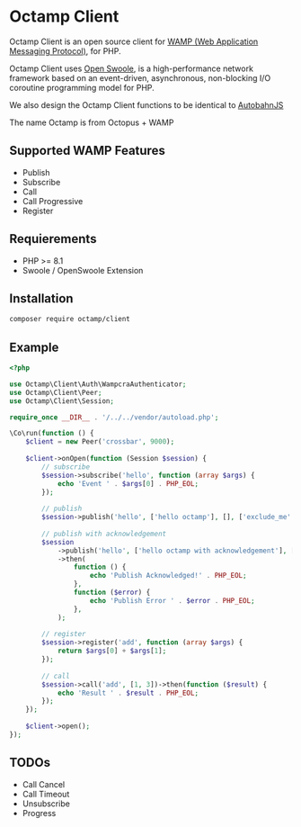 # Octamp Client
Octamp Client is an open source client for [WAMP (Web Application Messaging Protocol)](https://wamp-proto.org/), for PHP.

Octamp Client uses [Open Swoole](https://openswoole.com/docs), is a high-performance network framework based on an event-driven, asynchronous, non-blocking I/O coroutine programming model for PHP.

We also design the Octamp Client functions to be identical to [AutobahnJS](https://github.com/crossbario/autobahn-js)

The name Octamp is from Octopus + WAMP

## Supported WAMP Features

- Publish
- Subscribe
- Call
- Call Progressive
- Register

## Requierements

- PHP >= 8.1
- Swoole / OpenSwoole Extension

## Installation

```sh
composer require octamp/client
```

## Example

```php
<?php

use Octamp\Client\Auth\WampcraAuthenticator;
use Octamp\Client\Peer;
use Octamp\Client\Session;

require_once __DIR__ . '/../../vendor/autoload.php';

\Co\run(function () {
    $client = new Peer('crossbar', 9000);
    
    $client->onOpen(function (Session $session) {
        // subscribe
        $session->subscribe('hello', function (array $args) {
            echo 'Event ' . $args[0] . PHP_EOL;
        });
    
        // publish
        $session->publish('hello', ['hello octamp'], [], ['exclude_me' => false]);
    
        // publish with acknowledgement
        $session
            ->publish('hello', ['hello octamp with acknowledgement'], [], ['acknowledge' => true, 'exclude_me' => false])
            ->then(
                function () {
                    echo 'Publish Acknowledged!' . PHP_EOL;
                },
                function ($error) {
                    echo 'Publish Error ' . $error . PHP_EOL;
                },
            );
    
        // register
        $session->register('add', function (array $args) {
            return $args[0] + $args[1];
        });
    
        // call
        $session->call('add', [1, 3])->then(function ($result) {
            echo 'Result ' . $result . PHP_EOL;
        });
    });
    
    $client->open();
});

```

## TODOs

- Call Cancel
- Call Timeout
- Unsubscribe
- Progress
